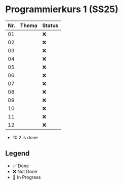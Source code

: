 # Programmierkurs 1 (SS25)

| Nr. | Thema | Status |
|-----|-------|--------|
| 01  |       | :x:    |
| 02  |       | :x:    |
| 03  |       | :x:    |
| 04  |       | :x:    |
| 05  |       | :x:    |
| 06  |       | :x:    |
| 07  |       | :x:    |
| 08  |       | :x:    |
| 09  |       | :x:    |
| 10  |       | :x:    |
| 11  |       | :x:    |
| 12  |       | :x:    |

- 10.2 is done

## Legend

- :white_check_mark: Done
- :x: Not Done
- :arrows_counterclockwise: In Progress

